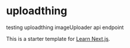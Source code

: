 # uploadthing
testing uploadthing imageUploader api endpoint

This is a starter template for [Learn Next.js](https://nextjs.org/learn).
